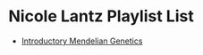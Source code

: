 # Nicole Lantz Playlist List

- [Introductory Mendelian Genetics](https://www.youtube.com/playlist?list=PLnp-SdpSavmEnAX-1buZcknbnYa2dLApf)
